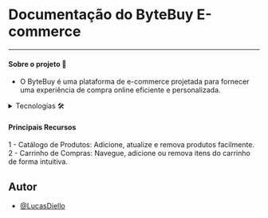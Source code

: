 
# Documentação do ByteBuy E-commerce
---

#### Sobre o projeto 📄

- O ByteBuy é uma plataforma de e-commerce projetada para fornecer uma experiência de compra online eficiente e personalizada.

<details>
<summary>Tecnologias 🛠️</summary>

##### Linguagens de programação

<!-- Você pode encontrar os ícones das tecnologias em:
[DevIcons](https://react-icons.github.io/react-icons/) -->

| Descrição                      | Tecnologia                                                                                                     |
|:------------------------------:|:--------------------------------------------------------------------------------------------------------------:|
| Linguagem de programação       | ![TypeScript](https://cdn.jsdelivr.net/gh/devicons/devicon/icons/typescript/typescript-original.svg)           |
| Framework de desenvolvimento  | ![React](https://cdn.jsdelivr.net/gh/devicons/devicon/icons/react/react-original.svg)                          |
| Estilização                    | ![Bootstrap](https://https://tailwindcss.com/)              |

</details>



#### Principais Recursos
1 - Catálogo de Produtos: Adicione, atualize e remova produtos facilmente.
2 - Carrinho de Compras: Navegue, adicione ou remova itens do carrinho de forma intuitiva.

## Autor
- [@LucasDiello](https://github.com/LucasDiello)
